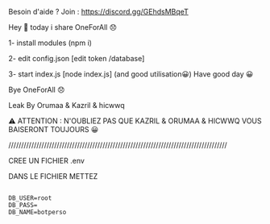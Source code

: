 Besoin d'aide ? Join : https://discord.gg/GEhdsMBqeT



Hey 👋 today i share OneForAll 😞

1- install modules (npm i)

2- edit config.json [edit token /database]

3- start index.js [node index.js] (and good utilisation😀) Have good day 😀

Bye OneForAll 😞

Leak By Orumaa & Kazril & hicwwq

⚠️ ATTENTION : N'OUBLIEZ PAS QUE KAZRIL & ORUMAA & HICWWQ VOUS BAISERONT TOUJOURS 😀



//////////////////////////////////////////////////////////////////////////////////////


CREE UN FICHIER .env 

DANS LE FICHIER METTEZ


```TOKEN=

DB_USER=root
DB_PASS=
DB_NAME=botperso
